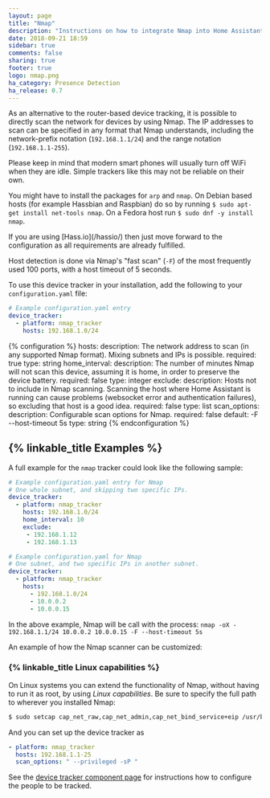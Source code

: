 ```yaml
---
layout: page
title: "Nmap"
description: "Instructions on how to integrate Nmap into Home Assistant."
date: 2018-09-21 18:59
sidebar: true
comments: false
sharing: true
footer: true
logo: nmap.png
ha_category: Presence Detection
ha_release: 0.7
---
```



As an alternative to the router-based device tracking, it is possible to directly scan the network for devices by using Nmap. The IP addresses to scan can be specified in any format that Nmap understands, including the network-prefix notation (`192.168.1.1/24`) and the range notation (`192.168.1.1-255`).

<p class='note'>
  Please keep in mind that modern smart phones will usually turn off WiFi when they are idle. Simple trackers like this may not be reliable on their own.
</p>

You might have to install the packages for `arp` and `nmap`. On Debian based hosts (for example Hassbian and Raspbian) do so by running `$ sudo apt-get install net-tools nmap`. On a Fedora host run `$ sudo dnf -y install nmap`.

<p class='note'>
If you are using [Hass.io](/hassio/) then just move forward to the configuration as all requirements are already fulfilled.
</p>

Host detection is done via Nmap's "fast scan" (`-F`) of the most frequently used 100 ports, with a host timeout of 5 seconds.

To use this device tracker in your installation, add the following to your `configuration.yaml` file:

```yaml
# Example configuration.yaml entry
device_tracker:
  - platform: nmap_tracker
    hosts: 192.168.1.0/24
```

{% configuration %}
hosts:
  description: The network address to scan (in any supported Nmap format). Mixing subnets and IPs is possible.
  required: true
  type: string
home_interval:
  description: The number of minutes Nmap will not scan this device, assuming it is home, in order to preserve the device battery.
  required: false
  type: integer
exclude:
  description: Hosts not to include in Nmap scanning. Scanning the host where Home Assistant is running can cause problems (websocket error and authentication failures), so excluding that host is a good idea.
  required: false
  type: list
scan_options:
  description: Configurable scan options for Nmap.
  required: false
  default: -F --host-timeout 5s
  type: string
{% endconfiguration %}

## {% linkable_title Examples %}

A full example for the `nmap` tracker could look like the following sample:

```yaml
# Example configuration.yaml entry for Nmap
# One whole subnet, and skipping two specific IPs.
device_tracker:
  - platform: nmap_tracker
    hosts: 192.168.1.0/24
    home_interval: 10
    exclude:
     - 192.168.1.12
     - 192.168.1.13
```

```yaml
# Example configuration.yaml for Nmap
# One subnet, and two specific IPs in another subnet.
device_tracker:
  - platform: nmap_tracker
    hosts:
      - 192.168.1.0/24
      - 10.0.0.2
      - 10.0.0.15
```
In the above example, Nmap will be call with the process:
`nmap -oX - 192.168.1.1/24 10.0.0.2 10.0.0.15 -F --host-timeout 5s`

An example of how the Nmap scanner can be customized:

### {% linkable_title Linux capabilities %}

On Linux systems you can extend the functionality of Nmap, without having to run it as root, by using *Linux capabilities*. Be sure to specify the full path to wherever you installed Nmap:

```bash
$ sudo setcap cap_net_raw,cap_net_admin,cap_net_bind_service+eip /usr/bin/nmap
```

And you can set up the device tracker as
```yaml
- platform: nmap_tracker
  hosts: 192.168.1.1-25
  scan_options: " --privileged -sP "
```

See the [device tracker component page](/components/device_tracker/) for instructions how to configure the people to be tracked.
